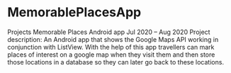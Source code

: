 # MemorablePlacesApp
 Projects  Memorable Places Android app Jul 2020 – Aug 2020
 Project description:
 An Android app that shows the Google Maps API working in conjunction with ListView.
 With the help of this app travellers can mark places of interest on a google map when they visit them and then store those locations in a database so they can later go back to these locations.
